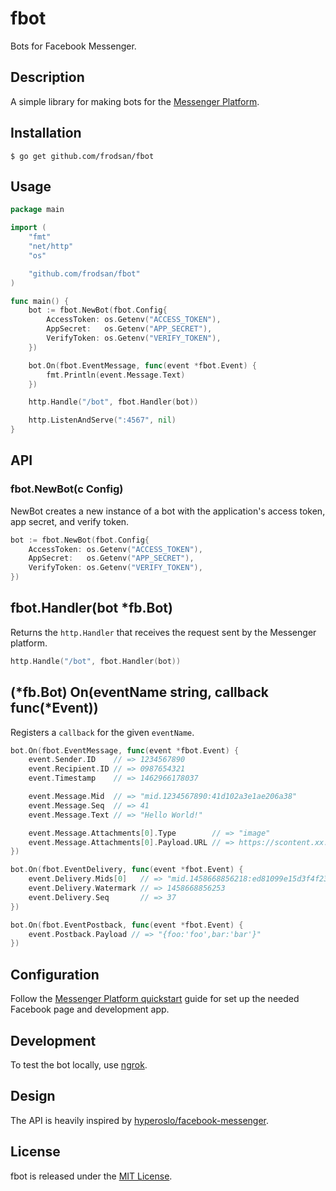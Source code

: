 fbot
====

Bots for Facebook Messenger.

Description
-----------

A simple library for making bots for the [Messenger Platform].

Installation
------------

```
$ go get github.com/frodsan/fbot
```

Usage
-----

```go
package main

import (
	"fmt"
	"net/http"
	"os"

	"github.com/frodsan/fbot"
)

func main() {
	bot := fbot.NewBot(fbot.Config{
		AccessToken: os.Getenv("ACCESS_TOKEN"),
		AppSecret:   os.Getenv("APP_SECRET"),
		VerifyToken: os.Getenv("VERIFY_TOKEN"),
	})

	bot.On(fbot.EventMessage, func(event *fbot.Event) {
		fmt.Println(event.Message.Text)
	})

	http.Handle("/bot", fbot.Handler(bot))

	http.ListenAndServe(":4567", nil)
}
```

API
---

### fbot.NewBot(c Config)

NewBot creates a new instance of a bot with the application's access token,
app secret, and verify token.

```go
bot := fbot.NewBot(fbot.Config{
	AccessToken: os.Getenv("ACCESS_TOKEN"),
	AppSecret:   os.Getenv("APP_SECRET"),
	VerifyToken: os.Getenv("VERIFY_TOKEN"),
})
```

## fbot.Handler(bot *fb.Bot)

Returns the `http.Handler` that receives the request sent by the Messenger platform.

```go
http.Handle("/bot", fbot.Handler(bot))
```

## (\*fb.Bot) On(eventName string, callback func(\*Event))

Registers a `callback` for the given `eventName`.

```go
bot.On(fbot.EventMessage, func(event *fbot.Event) {
	event.Sender.ID    // => 1234567890
	event.Recipient.ID // => 0987654321
	event.Timestamp    // => 1462966178037

	event.Message.Mid  // => "mid.1234567890:41d102a3e1ae206a38"
	event.Message.Seq  // => 41
	event.Message.Text // => "Hello World!"

	event.Message.Attachments[0].Type        // => "image"
	event.Message.Attachments[0].Payload.URL // => https://scontent.xx.fbcdn.net/v/t34.0-12/...
})

bot.On(fbot.EventDelivery, func(event *fbot.Event) {
	event.Delivery.Mids[0]   // => "mid.1458668856218:ed81099e15d3f4f233"
	event.Delivery.Watermark // => 1458668856253
	event.Delivery.Seq       // => 37
})

bot.On(fbot.EventPostback, func(event *fbot.Event) {
	event.Postback.Payload // => "{foo:'foo',bar:'bar'}"
})
```

Configuration
-------------

Follow the [Messenger Platform quickstart] guide for set up the needed Facebook page and development app.

Development
-----------

To test the bot locally, use [ngrok].

Design
------

The API is heavily inspired by [hyperoslo/facebook-messenger].

License
-------

fbot is released under the [MIT License].

[hyperoslo/facebook-messenger]: https://github.com/hyperoslo/facebook-messenger
[Messenger Platform]: https://developers.facebook.com/docs/messenger-platform
[Messenger Platform quickstart]: https://developers.facebook.com/docs/messenger-platform/quickstart
[MIT License]: http://opensource.org/licenses/MIT
[ngrok]: https://ngrok.com/
